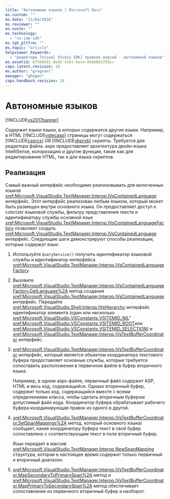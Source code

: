 ```yaml
---
title: "Автономные языков | Microsoft Docs"
ms.custom: ""
ms.date: "11/04/2016"
ms.reviewer: ""
ms.suite: ""
ms.technology: 
  - "vs-ide-sdk"
ms.tgt_pltfrm: ""
ms.topic: "article"
helpviewer_keywords: 
  - "редакторы [Visual Studio SDK] прежних версий - автономной языков"
ms.assetid: b75bbb51-8e42-41b1-bece-09ab0b1f03cc
caps.latest.revision: 18
ms.author: "gregvanl"
manager: "ghogen"
caps.handback.revision: 18
---
```

# Автономные языков
[!INCLUDE[vs2017banner](../code-quality/includes/vs2017banner.md)]

*Содержит языки* языки, в которых содержатся другие языки.  Например, в HTML [!INCLUDE[vstecasp](../code-quality/includes/vstecasp_md.md)] страницы могут содержаться  [!INCLUDE[csprcs](../data-tools/includes/csprcs_md.md)] OR  [!INCLUDE[vbprvb](../code-quality/includes/vbprvb_md.md)] скрипты.  Требуется для редактора файла .aspx предоставляет архитектура двойн\-языка IntelliSense, колоризацию и другие функции, такие как для редактирования HTML, так и для языка скриптов.  
  
## Реализация  
 Самый важный интерфейс необходимо реализовывать для включенных языков <xref:Microsoft.VisualStudio.TextManager.Interop.IVsContainedLanguage> интерфейс.  Этот интерфейс реализован любым языком, который может быть размещен внутри основного языка.  Он предоставляет доступ к colorizer языковой службы, фильтру представления текста и идентификатору службы основной язык  <xref:Microsoft.VisualStudio.TextManager.Interop.IVsContainedLanguageFactory> позволяет создать  <xref:Microsoft.VisualStudio.TextManager.Interop.IVsContainedLanguage> интерфейс.  Следующие шаги демонстрируют способы реализации, которые содержат язык:  
  
1.  Используйте `QueryService()` получить идентификатор языковой службы и идентификатор интерфейса  <xref:Microsoft.VisualStudio.TextManager.Interop.IVsContainedLanguageFactory>.  
  
2.  Вызовите <xref:Microsoft.VisualStudio.TextManager.Interop.IVsContainedLanguageFactory.GetLanguage%2A> метод создания  <xref:Microsoft.VisualStudio.TextManager.Interop.IVsContainedLanguage> интерфейс.  Передайте <xref:Microsoft.VisualStudio.Shell.Interop.IVsHierarchy> интерфейс идентификатор элемента \(один или несколько  <xref:Microsoft.VisualStudio.VSConstants.VSITEMID_NIL>"  <xref:Microsoft.VisualStudio.VSConstants.VSITEMID_ROOT>или  <xref:Microsoft.VisualStudio.VSConstants.VSITEMID_SELECTION>\) и  <xref:Microsoft.VisualStudio.TextManager.Interop.IVsTextBufferCoordinator> интерфейс.  
  
3.  <xref:Microsoft.VisualStudio.TextManager.Interop.IVsTextBufferCoordinator> интерфейс, который является объектом координатора текстового буфера предоставляет основные службы, которые требуется сопоставить расположения в первичном файле в буфер вторичного языка.  
  
     Например, в одном aspx\-файле, первичный файл содержит ASP, HTML и весь код, содержащийся.  Однако вторичный буфер, содержит только код, содержащийся вместе с всеми определениями класса, чтобы сделать вторичным буфером допустимый файл кода.  Координатор буфера обрабатывает рабочего буфера координирующая правок из одного в другой.  
  
4.  <xref:Microsoft.VisualStudio.TextManager.Interop.IVsTextBufferCoordinator.SetSpanMappings%2A> метод, который основного языка\) сообщает, какие координатору буфера текст в свой буфер сопоставлено с соответствующим текст в поле вторичный буфер.  
  
     Язык передает в массив <xref:Microsoft.VisualStudio.TextManager.Interop.NewSpanMapping> структура, которая в настоящее время содержит только первичный и вторичный диапазон.  
  
5.  <xref:Microsoft.VisualStudio.TextManager.Interop.IVsTextBufferCoordinator.MapSecondaryToPrimarySpan%2A> метод и  <xref:Microsoft.VisualStudio.TextManager.Interop.IVsTextBufferCoordinator.MapPrimaryToSecondarySpan%2A> метод обеспечивает сопоставление из первичного вторичный буфер и наоборот.